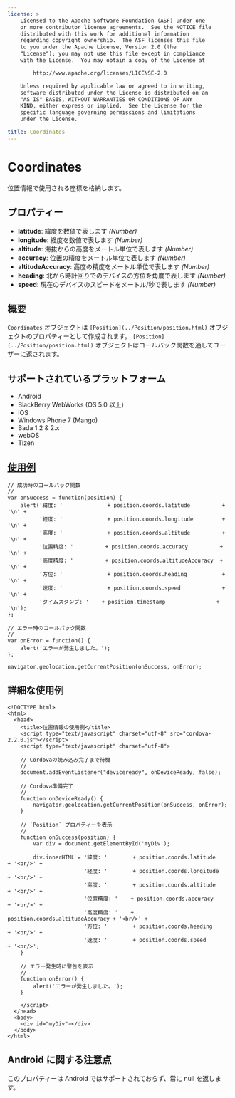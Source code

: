```yaml
---
license: >
    Licensed to the Apache Software Foundation (ASF) under one
    or more contributor license agreements.  See the NOTICE file
    distributed with this work for additional information
    regarding copyright ownership.  The ASF licenses this file
    to you under the Apache License, Version 2.0 (the
    "License"); you may not use this file except in compliance
    with the License.  You may obtain a copy of the License at

        http://www.apache.org/licenses/LICENSE-2.0

    Unless required by applicable law or agreed to in writing,
    software distributed under the License is distributed on an
    "AS IS" BASIS, WITHOUT WARRANTIES OR CONDITIONS OF ANY
    KIND, either express or implied.  See the License for the
    specific language governing permissions and limitations
    under the License.

title: Coordinates
---
```


Coordinates
===========

位置情報で使用される座標を格納します。

プロパティー
----------

* __latitude__: 緯度を数値で表します _(Number)_
* __longitude__: 経度を数値で表します _(Number)_
* __altitude__: 海抜からの高度をメートル単位で表します _(Number)_
* __accuracy__: 位置の精度をメートル単位で表します _(Number)_
* __altitudeAccuracy__: 高度の精度をメートル単位で表します _(Number)_
* __heading__: 北から時計回りでのデバイスの方位を角度で表します _(Number)_
* __speed__: 現在のデバイスのスピードをメートル/秒で表します _(Number)_

概要
-----------

`Coordinates` オブジェクトは `[Position](../Position/position.html)` オブジェクトのプロパティーとして作成されます。 `[Position](../Position/position.html)` オブジェクトはコールバック関数を通してユーザーに返されます。

サポートされているプラットフォーム
-------------------

- Android
- BlackBerry WebWorks (OS 5.0 以上)
- iOS
- Windows Phone 7 (Mango)
- Bada 1.2 & 2.x
- webOS
- Tizen

[使用例](../../storage/storage.opendatabase.html)
-------------

    // 成功時のコールバック関数
    //
    var onSuccess = function(position) {
        alert('緯度: '              + position.coords.latitude          + '\n' +
              '経度: '              + position.coords.longitude         + '\n' +
              '高度: '              + position.coords.altitude          + '\n' +
              '位置精度: '          + position.coords.accuracy          + '\n' +
              '高度精度: '          + position.coords.altitudeAccuracy  + '\n' +
              '方位: '              + position.coords.heading           + '\n' +
              '速度: '              + position.coords.speed             + '\n' +
              'タイムスタンプ: '    + position.timestamp                + '\n');
    };

    // エラー時のコールバック関数
    //
    var onError = function() {
        alert('エラーが発生しました。');
    };

    navigator.geolocation.getCurrentPosition(onSuccess, onError);

詳細な使用例
------------

    <!DOCTYPE html>
    <html>
      <head>
        <title>位置情報の使用例</title>
        <script type="text/javascript" charset="utf-8" src="cordova-2.2.0.js"></script>
        <script type="text/javascript" charset="utf-8">

        // Cordovaの読み込み完了まで待機
        //
        document.addEventListener("deviceready", onDeviceReady, false);

        // Cordova準備完了
        //
        function onDeviceReady() {
            navigator.geolocation.getCurrentPosition(onSuccess, onError);
        }

        // `Position` プロパティーを表示
        //
        function onSuccess(position) {
            var div = document.getElementById('myDiv');

            div.innerHTML = '緯度: '        + position.coords.latitude      + '<br/>' +
                            '経度: '        + position.coords.longitude     + '<br/>' +
                            '高度: '        + position.coords.altitude      + '<br/>' +
                            '位置精度: '    + position.coords.accuracy      + '<br/>' +
                            '高度精度: '    + position.coords.altitudeAccuracy + '<br/>' +
                            '方位: '        + position.coords.heading       + '<br/>' +
                            '速度: '        + position.coords.speed         + '<br/>';
        }

        // エラー発生時に警告を表示
        //
        function onError() {
            alert('エラーが発生しました。');
        }

        </script>
      </head>
      <body>
        <div id="myDiv"></div>
      </body>
    </html>

Android に関する注意点
-------------

このプロパティーは Android ではサポートされておらず、常に null を返します。
